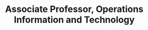---
name: Dan Iancu
role: Instructor
title: Associate Professor, Operations Information and Technology
email: daniancu@stanford.edu
website: http://web.stanford.edu/~daniancu
office-hours: Wednesdays 1-2pm in Knight Management Center, Faculty Building East 369 (or by appointment)
---